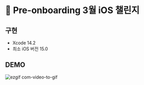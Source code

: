 
# :iphone: Pre-onboarding 3월 iOS 챌린지

## 구현
- Xcode 14.2
- 최소 iOS 버전 15.0


## DEMO
![ezgif com-video-to-gif](https://user-images.githubusercontent.com/68676844/221526546-543838c6-57a5-434e-be68-c1d7fcddb96e.gif)
